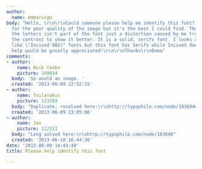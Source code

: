 ```yaml
---
author:
  name: emmaringo
body: "Hello, \r\n\r\nCould someone please help me identify this font? My apologies
  for the poor quality of the image but it's the best I could find. The grey around
  the letters isn't part of the font just a distortion caused by me trying to increase
  the contrast to show it better. It is a solid, serifs font. I looks a little bit
  like \"Incised 901\" fonts but this font has Serifs while Incised does not. \r\n\r\nAny
  help would be greatly appreciated!\r\n\r\nThanks\r\nEmma"
comments:
- author:
    name: Nick Cooke
    picture: 109834
  body: 'So would an image. '
  created: '2013-06-09 22:52:15'
- author:
    name: fvilanakis
    picture: 123289
  body: "Duplicate, resolved here:\r\nhttp://typophile.com/node/103694#comment-556795"
  created: '2013-06-09 23:05:06'
- author:
    name: Jan
    picture: 112311
  body: "Long solved here:\r\nhttp://typophile.com/node/103696"
  created: '2013-06-10 16:44:30'
date: '2013-06-09 14:43:40'
title: Please help identify this font

---
```

